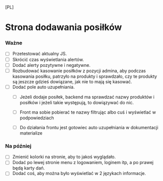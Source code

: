 [PL]
# Strona dodawania posiłków

### Ważne
- [ ] Przetestować aktualny JS.
- [ ] Skrócić czas wyświetlania alertów.
- [ ] Dodać alerty pozytywne i negatywne.
- [ ] Rozbudować kasowanie posiłków z pozycji admina, aby podczas kasowania posiłku, patrzyło na produkty i sprawdzało, czy te produkty są jeszcze gdzieś dowiązane, jak nie to mają się kasować.
- [ ] Dodać pole auto uzupełniania.
    - [ ] Jeżeli dodaje posiłek, backend ma sprawdzać nazwy produktów i posiłków i jeżeli takie występują, to dowiązywać do nic.
    - [ ] Front ma sobie pobierać te nazwy filtrując albo cuś i wyświetlać w podpowiedziach
    - [ ] Do działania frontu jest gotowiec auto uzupełniania w dokumentacji materialize


### Na później
- [ ] Zmienić kolorki na stronie, aby to jakoś wyglądało.
- [ ] Dodać po lewej stronie menu z logowaniem, loginem itp, a po prawej będą karty dań.
- [ ] Dodać coś, aby można było wyświetlać w 2 językach informacje.
